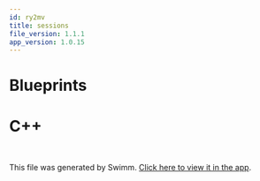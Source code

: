 ```yaml
---
id: ry2mv
title: sessions
file_version: 1.1.1
app_version: 1.0.15
---
```


# Blueprints

# C++

<br/>

This file was generated by Swimm. [Click here to view it in the app](https://app.swimm.io/repos/Z2l0aHViJTNBJTNBdWUtZ2phcGktY29yZSUzQSUzQWZyZWV6ZXJuaWNr/docs/ry2mv).
